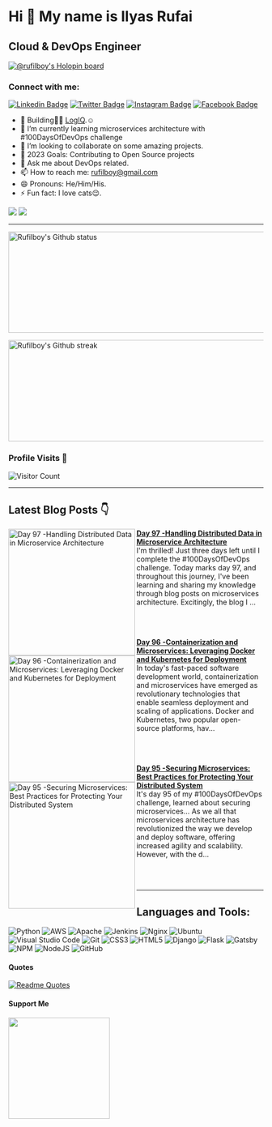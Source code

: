 Hi 👋 My name is Ilyas Rufai
===============================

Cloud & DevOps Engineer
-----------------------------
[![@rufilboy's Holopin board](https://holopin.io/api/user/board?user=rufilboy)](https://holopin.io/@rufilboy)
<!-- ![rufilboy](https://raw.githubusercontent.com/abhisheknaiidu/abhisheknaiidu/master/code.gif) -->

### Connect with me:
[![Linkedin Badge](https://img.shields.io/badge/-Ilyas_Rufai-blue?style=flat&logo=Linkedin&logoColor=white&link=https://www.linkedin.com/in/rufilboy/)](https://www.linkedin.com/in/rufilboy/)
[![Twitter Badge](https://img.shields.io/badge/-@rufilboy-1ca0f1?style=flat&labelColor=1ca0f1&logo=twitter&logoColor=white&link=https://twitter.com/rufilboy)](https://twitter.com/rufilboy)
[![Instagram Badge](https://img.shields.io/badge/-@rufilboy-purple?style=flat&logo=instagram&logoColor=white&link=https://instagram.com/rufilboy/)](https://instagram.com/rufilboy)
[![Facebook Badge](https://img.shields.io/badge/-Ilyas_Rufai-blue?style=flat&logo=facebook&logoColor=white&link=https://facebook.com/ilyas.rufai.5/)](https://facebook.com/rufilboy)

- 🔭 Building🫰🏾 [LogIQ](https://github.com/FreeOps-Tools/LogIQ).☺️
- 🌱 I’m currently learning microservices architecture with #100DaysOfDevOps challenge
- 👯 I’m looking to collaborate on some amazing projects.
- :goal_net: 2023 Goals: Contributing to Open Source projects
- 💬 Ask me about DevOps related.
- 📫 How to reach me: rufilboy@gmail.com
- 😄 Pronouns: He/Him/His.
- ⚡ Fun fact: I love cats:relieved:.


<a href="https://www.twitter.com/rufilboy" target="_blank" rel="noreferrer"><img src="https://img.shields.io/twitter/follow/rufilboy?logo=twitter&style=for-the-badge&color=0891b2&labelColor=1c1917" /></a>
<a href="https://www.github.com/rufilboy" target="_blank" rel="noreferrer"><img
src="https://img.shields.io/github/followers/rufilboy?logo=github&style=for-the-badge&color=0891b2&labelColor=1c1917" /></a>
                  

-----------------------------
<!-- - <a align="right" href="https://app.daily.dev/rufilboy"><img src="https://api.daily.dev/devcards/e4e53764a8fc4591ae7d29e3900cfd5a.png?r=ktb" width="400" alt="Ilyas Rufai's Dev Card"/></a> -->

<!-- -[![ilyas wakatime stats](https://github-readme-stats.vercel.app/api/wakatime?username=rufilboy)](https://github.com/rufilboy/github-readme-stats) -  -->

<!---My Gitub Status--->
<a><img height=200 width=800 align="centre" src="https://github-readme-stats.vercel.app/api?username=rufilboy&theme=synthwave&show_icons=true&count_private=true" alt="Rufilboy's Github status" />

<!---TopLanguages--->
<!-- <img height=170 width=350 align="right" src="https://github-readme-stats.vercel.app/api/top-langs/?username=rufilboy&langs_count=7&layout=compact&theme=dark" alt="Rufilboy's Language stats" /> -->


<!---My Github Streak--->
<img height=200 width=800 align="center" src="https://github-readme-streak-stats.herokuapp.com/?user=rufilboy&theme=highcontrast" alt="Rufilboy's Github streak" />
</a>

<!-- [![Ashutosh's github activity graph](https://activity-graph.herokuapp.com/graph?username=rufilboy&theme=dracula)](https://github.com/ashutosh00710/github-readme-activity-graph) -->

<!-- test -->
<!-- <img height=200 width=200 src="https://github-readme-streak-stats.herokuapp.com/?user=rufilboy&theme=highcontrast" alt="Rufilboy's Github streak" />
</a> -->

### Profile Visits :see_no_evil:
<!-- ![Profile Views](https://visitor-badge.glitch.me/badge?page_id=rufilboy.visitor-badge) -->
![Visitor Count](https://profile-counter.glitch.me/{rufilboy}/count.svg)

-----------------------------------------------------

## Latest Blog Posts 👇
<!-- HASHNODE_BLOG:START -->
<p align="left">
<a href="https://rufilboy.hashnode.dev//day-97-handling-distributed-data-in-microservice-architecture" title="Day 97 -Handling Distributed Data in Microservice Architecture"><img src="https://cdn.hashnode.com/res/hashnode/image/upload/v1684706949976/7f351dd2-3d01-4b8a-bf7e-8165b7a823ad.png" alt="Day 97 -Handling Distributed Data in Microservice Architecture" width="250px" align="left" /></a>
<a href="https://rufilboy.hashnode.dev//day-97-handling-distributed-data-in-microservice-architecture" title="Day 97 -Handling Distributed Data in Microservice Architecture"><strong>Day 97 -Handling Distributed Data in Microservice Architecture</strong></a>
<br/> I'm thrilled! Just three days left until I complete the #100DaysOfDevOps challenge. Today marks day 97, and throughout this journey, I've been learning and sharing my knowledge through blog posts on microservices architecture. Excitingly, the blog I ... </p> <br/> <br/>
<p align="left">
<a href="https://rufilboy.hashnode.dev//day-96-containerization-and-microservices-leveraging-docker-and-kubernetes-for-deployment" title="Day 96 -Containerization and Microservices: Leveraging Docker and Kubernetes for Deployment"><img src="https://cdn.hashnode.com/res/hashnode/image/upload/v1684619854579/b4013da4-7a0f-4c56-8db0-90cfb2728b25.png" alt="Day 96 -Containerization and Microservices: Leveraging Docker and Kubernetes for Deployment" width="250px" align="left" /></a>
<a href="https://rufilboy.hashnode.dev//day-96-containerization-and-microservices-leveraging-docker-and-kubernetes-for-deployment" title="Day 96 -Containerization and Microservices: Leveraging Docker and Kubernetes for Deployment"><strong>Day 96 -Containerization and Microservices: Leveraging Docker and Kubernetes for Deployment</strong></a>
<br/> In today's fast-paced software development world, containerization and microservices have emerged as revolutionary technologies that enable seamless deployment and scaling of applications. Docker and Kubernetes, two popular open-source platforms, hav... </p> <br/> <br/>
<p align="left">
<a href="https://rufilboy.hashnode.dev//day-95-securing-microservices-best-practices-for-protecting-your-distributed-system" title="Day 95 -Securing Microservices: Best Practices for Protecting Your Distributed System"><img src="https://cdn.hashnode.com/res/hashnode/image/upload/v1684529595744/4546e9f2-c7f6-421a-9932-a85e1c6b7ca0.png" alt="Day 95 -Securing Microservices: Best Practices for Protecting Your Distributed System" width="250px" align="left" /></a>
<a href="https://rufilboy.hashnode.dev//day-95-securing-microservices-best-practices-for-protecting-your-distributed-system" title="Day 95 -Securing Microservices: Best Practices for Protecting Your Distributed System"><strong>Day 95 -Securing Microservices: Best Practices for Protecting Your Distributed System</strong></a>
<br/> It's day 95 of my #100DaysOfDevOps challenge, learned about securing microservices...
As we all that microservices architecture has revolutionized the way we develop and deploy software, offering increased agility and scalability. However, with the d... </p> <br/> <br/>
<!-- HASHNODE_BLOG:END -->

-----------------------------------------------------

## Languages and Tools:

![Python](https://img.shields.io/badge/python-3670A0?style=for-the-badge&logo=python&logoColor=ffdd54)
![AWS](https://img.shields.io/badge/AWS-%23FF9900.svg?style=for-the-badge&logo=amazon-aws&logoColor=white)
![Apache](https://img.shields.io/badge/apache-%23D42029.svg?style=for-the-badge&logo=apache&logoColor=white)
![Jenkins](https://img.shields.io/badge/jenkins-%232C5263.svg?style=for-the-badge&logo=jenkins&logoColor=white)
![Nginx](https://img.shields.io/badge/nginx-%23009639.svg?style=for-the-badge&logo=nginx&logoColor=white)
![Ubuntu](https://img.shields.io/badge/Ubuntu-E95420?style=for-the-badge&logo=ubuntu&logoColor=white)
![Visual Studio Code](https://img.shields.io/badge/Visual%20Studio%20Code-0078d7.svg?style=for-the-badge&logo=visual-studio-code&logoColor=white)          ![Git](https://img.shields.io/badge/git-%23F05033.svg?style=for-the-badge&logo=git&logoColor=white)
![CSS3](https://img.shields.io/badge/css3-%231572B6.svg?style=for-the-badge&logo=css3&logoColor=white)
![HTML5](https://img.shields.io/badge/html5-%23E34F26.svg?style=for-the-badge&logo=html5&logoColor=white)
![Django](https://img.shields.io/badge/django-%23092E20.svg?style=for-the-badge&logo=django&logoColor=white)
![Flask](https://img.shields.io/badge/flask-%23000.svg?style=for-the-badge&logo=flask&logoColor=white)
![Gatsby](https://img.shields.io/badge/Gatsby-%23663399.svg?style=for-the-badge&logo=gatsby&logoColor=white)
![NPM](https://img.shields.io/badge/NPM-%23000000.svg?style=for-the-badge&logo=npm&logoColor=white)
![NodeJS](https://img.shields.io/badge/node.js-6DA55F?style=for-the-badge&logo=node.js&logoColor=white)
![GitHub](https://img.shields.io/badge/github-%23121011.svg?style=for-the-badge&logo=github&logoColor=white)

#### Quotes
[![Readme Quotes](https://quotes-github-readme.vercel.app/api?type=horizontal&theme=dark)](https://github.com/piyushsuthar/github-readme-quotes)

#### Support Me
<a href="https://www.buymeacoffee.com/rufilboy"><img src="https://cdn.buymeacoffee.com/buttons/v2/default-yellow.png" width="200" /></a>
